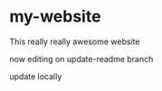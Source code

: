 # my-website

This really really awesome website

now editing on update-readme branch

update locally
